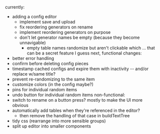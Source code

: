 currently:
- adding a config editor
  - implement save and upload
  - fix reordering generators on rename
  - implement reordering generators on purpose
  - don't let generator names be empty (because they become unnavigable)
    - empty table names randomize but aren't clickable which ... that can be a secret feature I guess
next, functional changes:
- better error handling
- confirm before deleting config pieces
- timestamp cached configs and expire them with inactivity -- and/or replace w/same title?
- prevent re-randomizing to the same item
- customize colors (in the config maybe?)
- pins for individual random items
- undo button for individual random items
non-functional:
- switch to rename on a button press? mostly to make the UI more obvious
- automatically add tables when they're referenced in the editor?
  - then remove the handling of that case in buildTextTree
- tidy css (rearrange into more sensible groups)
- split up editor into smaller components
